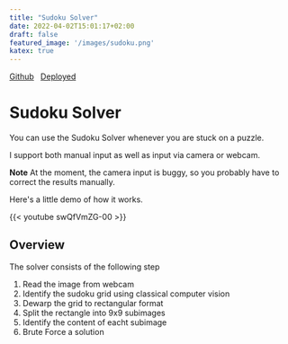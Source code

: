```yaml
---
title: "Sudoku Solver"
date: 2022-04-02T15:01:17+02:00
draft: false
featured_image: '/images/sudoku.png'
katex: true
---
```



[Github](https://github.com/scheuclu/sudoku_solver)&nbsp;&nbsp;
[Deployed](https://share.streamlit.io/scheuclu/sudoku_solver/main/webpage.py)

# Sudoku Solver

You can use the Sudoku Solver whenever you are stuck on a puzzle.

I support both manual input as well as input via camera or webcam.

**Note** At the moment, the camera input is buggy, so you probably have to correct the results manually.

Here's a little demo of how it works.

{{< youtube swQfVmZG-00 >}}

## Overview
The solver consists of the following step

1. Read the image from webcam
2. Identify the sudoku grid using classical computer vision
3. Dewarp the grid to rectangular format
4. Split the rectangle into 9x9 subimages
5. Identify the content of eacht subimage
6. Brute Force a solution

